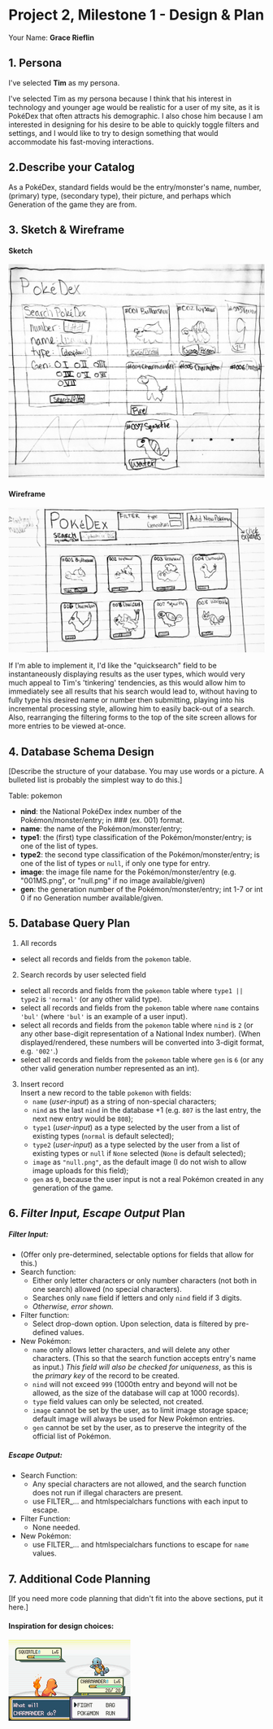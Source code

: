 # Project 2, Milestone 1 - Design & Plan

Your Name: **Grace Rieflin**

## 1. Persona

I've selected **Tim** as my persona.

I've selected Tim as my persona because I think that his interest in technology and younger age would be realistic for a user of my site, as it is PokéDex that often attracts his demographic. I also chose him because I am interested in designing for his desire to be able to quickly toggle filters and settings, and I would like to try to design something that would accommodate his fast-moving interactions.

## 2.Describe your Catalog

As a PokéDex, standard fields would be the entry/monster's name, number, (primary) type, (secondary type), their picture, and perhaps which Generation of the game they are from.

## 3. Sketch & Wireframe

#### Sketch
![](sketch.jpg)

#### Wireframe
![](wireframe.jpg)

If I'm able to implement it, I'd like the "quicksearch" field to be instantaneously displaying results as the user types, which would very much appeal to Tim's 'tinkering' tendencies, as this would allow him to immediately see all results that his search would lead to, without having to fully type his desired name or number then submitting, playing into his incremental processing style, allowing him to easily back-out of a search. Also, rearranging the filtering forms to the top of the site screen allows for more entries to be viewed at-once.

## 4. Database Schema Design

[Describe the structure of your database. You may use words or a picture. A bulleted list is probably the simplest way to do this.]

Table: pokemon
* **nind**: the National PokéDex index number of the Pokémon/monster/entry; in ### (ex. 001) format.
* **name**: the name of the Pokémon/monster/entry;
* **type1**: the (first) type classification of the Pokémon/monster/entry; is one of the list of types.
* **type2**: the second type classification of the Pokémon/monster/entry; is one of the list of types or `null`, if only one type for entry.
* **image**: the image file name for the Pokémon/monster/entry (e.g. "001MS.png", or "null.png" if no image available/given)
* **gen**: the generation number of the Pokémon/monster/entry; int 1-7 or int 0 if no Generation number available/given.

## 5. Database Query Plan

1. All records
  - select all records and fields from the `pokemon` table.
2. Search records by user selected field
  - select all records and fields from the `pokemon` table where `type1 || type2` is `'normal'` (or any other valid type).
  - select all records and fields from the `pokemon` table where `name` contains `'bul'` (where `'bul'` is an example of a user input).
  - select all records and fields from the `pokemon` table where `nind` is `2` (or any other base-digit representation of a National Index number). (When displayed/rendered, these numbers will be converted into 3-digit format, e.g. `'002'`.)
  - select all records and fields from the `pokemon` table where `gen` is `6` (or any other valid generation number represented as an int).
3. Insert record<br>
  Insert a new record to the table `pokemon` with fields:
    - `name` (*user-input*) as a string of non-special characters;
    - `nind` as the last `nind` in the database +1 (e.g. `807` is the last entry, the next new entry would be `808`);
    - `type1` (*user-input*) as a type selected by the user from a list of existing types (`normal` is default selected);
    - `type2` (*user-input*) as a type selected by the user from a list of existing types or `null` if `None` selected (`None` is default selected);
    - `image` as `"null.png"`, as the default image (I do not wish to allow image uploads for this field);
    - `gen` as `0`, because the user input is not a real Pokémon created in any generation of the game.



## 6. *Filter Input, Escape Output* Plan

##### Filter Input:
  - (Offer only pre-determined, selectable options for fields that allow for this.)
  - Search function:
    - Either only letter characters or only number characters (not both in one search) allowed (no special characters).
    - Searches only `name` field if letters and only `nind` field if 3 digits.
    - *Otherwise, error shown.*
  - Filter function:
    - Select drop-down option. Upon selection, data is filtered by pre-defined values.
  - New Pokémon:
    - `name` only allows letter characters, and will delete any other characters. (This so that the search function accepts entry's name as input.) *This field will also be checked for uniqueness*, as this is the *primary key* of the record to be created.
    - `nind` will not exceed `999` (1000th entry and beyond will not be allowed, as the size of the database will cap at 1000 records).
    - `type` field values can only be selected, not created.
    - `image` cannot be set by the user, as to limit image storage space; default image will always be used for New Pokémon entries.
    - `gen` cannot be set by the user, as to preserve the integrity of the official list of Pokémon.
##### Escape Output:
  - Search Function:
    - Any special characters are not allowed, and the search function does not run if illegal characters are present.
    - use FILTER_... and htmlspecialchars functions with each input to escape.
  - Filter Function:
    - None needed.
  - New Pokémon:
    - use FILTER_... and htmlspecialchars functions to escape for `name` values.



## 7. Additional Code Planning

[If you need more code planning that didn't fit into the above sections, put it here.]

#### Inspiration for design choices:
![](battle_screen_inspo.png)
